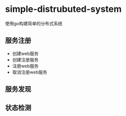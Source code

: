 # simple-distrubuted-system
使用go构建简单的分布式系统
## 服务注册
- 创建web服务
- 创建注册服务
- 注册web服务
- 取消注册web服务
## 服务发现
## 状态检测